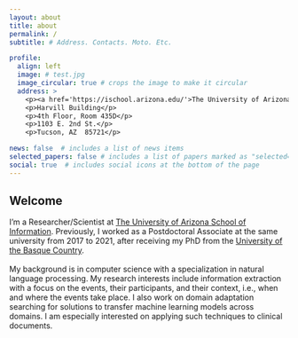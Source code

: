 ```yaml
---
layout: about
title: about
permalink: /
subtitle: # Address. Contacts. Moto. Etc.

profile:
  align: left
  image: # test.jpg
  image_circular: true # crops the image to make it circular
  address: >
    <p><a href='https://ischool.arizona.edu/'>The University of Arizona.<br>School of Information.</a></p>
    <p>Harvill Building</p>
    <p>4th Floor, Room 435D</p>
    <p>1103 E. 2nd St.</p>
    <p>Tucson, AZ  85721</p>

news: false  # includes a list of news items
selected_papers: false # includes a list of papers marked as "selected={true}"
social: true  # includes social icons at the bottom of the page
---
```

<h2> Welcome </h2>

I’m a Researcher/Scientist at <a href='https://ischool.arizona.edu/'>The University of Arizona School of Information</a>. Previously, I worked as a Postdoctoral Associate at the same university from 2017 to 2021, after receiving my PhD from the <a href='https://www.ehu.eus/en/web/informatika-fakultatea/home'>University of the Basque Country</a>.
<br>
<br>
My background is in computer science with a specialization in natural language processing. My research interests include information extraction with a focus on the events, their participants, and their context, i.e., when and where the events take place. I also work on domain adaptation searching for solutions to transfer machine learning models across domains. I am especially interested on applying such techniques to clinical documents.

